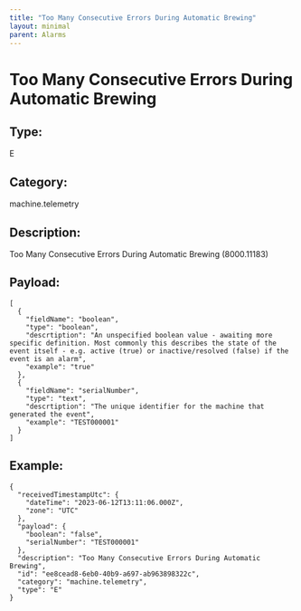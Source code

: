 ```yaml
---
title: "Too Many Consecutive Errors During Automatic Brewing"
layout: minimal
parent: Alarms
---
```


# Too Many Consecutive Errors During Automatic Brewing

## Type:

E

## Category:

machine.telemetry

## Description: 

Too Many Consecutive Errors During Automatic Brewing (8000.11183)

## Payload:

```
[
  {
    "fieldName": "boolean",
    "type": "boolean",
    "descrtiption": "An unspecified boolean value - awaiting more specific definition. Most commonly this describes the state of the event itself - e.g. active (true) or inactive/resolved (false) if the event is an alarm",
    "example": "true"
  },
  {
    "fieldName": "serialNumber",
    "type": "text",
    "descrtiption": "The unique identifier for the machine that generated the event",
    "example": "TEST000001"
  }
]
```

## Example:

```
{
  "receivedTimestampUtc": {
    "dateTime": "2023-06-12T13:11:06.000Z",
    "zone": "UTC"
  },
  "payload": {
    "boolean": "false",
    "serialNumber": "TEST000001"
  },
  "description": "Too Many Consecutive Errors During Automatic Brewing",
  "id": "ee8cead8-6eb0-40b9-a697-ab963898322c",
  "category": "machine.telemetry",
  "type": "E"
}
```
